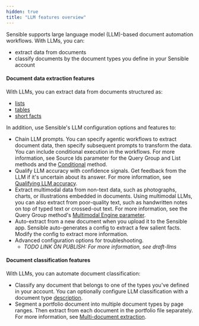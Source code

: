 ```yaml
---
hidden: true
title: "LLM features overview"
---
```


Sensible supports large language model (LLM)-based document automation workflows. With LLMs, you can:

- extract data from documents
- classify documents by the document types you define in your Sensible account

#### Document data extraction  features

With LLMs, you can extract data from documents structured as:

- [lists](doc:list)
-  [tables](doc:nlp-table)
- [short facts](doc:query-group) 

In addition, use Sensible's LLM configuration options and features to:

- Chain LLM prompts.  You can specify agentic workflows to extract document data, then specify subsequent prompts to transform the data. You can include conditional execution in the workflows. For more information, see Source Ids parameter for the Query Group and List methods and the [Conditional](doc:conditional) method. 
- Qualify LLM accuracy with confidence signals. Get feedback from the LLM if it's uncertain about its answer. For more information, see [Qualifying LLM accuracy](doc:confidence).
- Extract multimodal data from non-text data, such as photographs, charts, or illustrations embedded in documents. Using multimodal LLMs, you can also extract from poor-quality text, such as handwritten notes on top of typed text or crossed-out text. For more information, see the Query Group method's [Multimodal Engine parameter](doc:query-group#parameters).
- Auto-extract from a new document when you upload it to the Sensible app. Sensible auto-generates a config to extract a few salient facts. Modify the config to extract more information.
- Advanced configuration options for troubleshooting.
  -  *TODO LINK ON PUBLISH: For more information, see draft-llms*


#### Document classification features

With LLMs, you can automate document classification:

- Classify any document that belongs to one of the types you've defined in your account. You can optionally configure LLM classification with a document type [description](doc:descriptions).
- Segment a portfolio document into multiple document types by page ranges. Then extract from each document in the portfolio file separately. For more information, see [Multi-document extraction](doc:portfolio).

